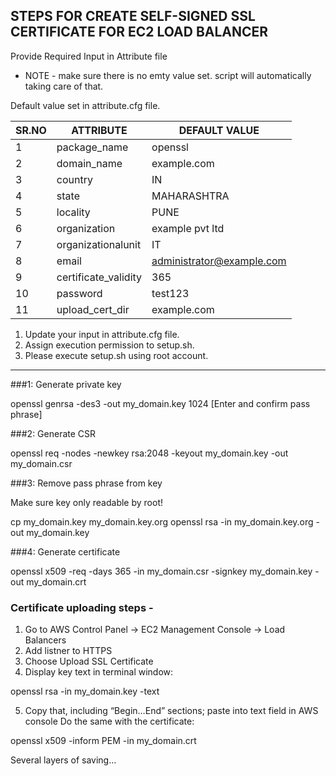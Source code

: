 ## STEPS FOR CREATE SELF-SIGNED SSL CERTIFICATE FOR EC2 LOAD BALANCER

Provide Required Input in Attribute file 
+ NOTE - make sure there is no emty value set. script will automatically taking care of that.

Default value set in attribute.cfg file.

| SR.NO       | ATTRIBUTE           | DEFAULT VALUE  |
| ------------- |-------------| -----|
| 1      | package_name | openssl |
| 2      | domain_name  |   example.com |
| 3 | country |    IN |
| 4 | state     |    MAHARASHTRA |
| 5 | locality      |    PUNE |
| 6 | organization      |    example pvt ltd |
| 7 | organizationalunit     |    IT |
| 8 | email     |    administrator@example.com |
| 9 | certificate_validity     |    365 |
| 10 | password     |    test123 |
| 11 | upload_cert_dir     |    example.com |


1. Update your input in attribute.cfg file.
2. Assign execution permission to setup.sh.
3. Please execute setup.sh using root account.
_____________________________________________________________________________

###1: Generate private key

openssl genrsa -des3 -out my_domain.key 1024
[Enter and confirm pass phrase]

###2: Generate CSR

openssl req -nodes -newkey rsa:2048 -keyout my_domain.key -out my_domain.csr

###3: Remove pass phrase from key

Make sure key only readable by root!

cp my_domain.key my_domain.key.org
openssl rsa -in my_domain.key.org -out my_domain.key

###4: Generate certificate

openssl x509 -req -days 365 -in my_domain.csr -signkey my_domain.key -out my_domain.crt

### Certificate uploading steps - 

1. Go to AWS Control Panel -> EC2 Management Console -> Load Balancers
2. Add listner to HTTPS 
3. Choose Upload SSL Certificate
4. Display key text in terminal window:

openssl rsa -in my_domain.key -text

5. Copy that, including “Begin…End” sections; paste into text field in AWS console
Do the same with the certificate:

openssl x509 -inform PEM -in my_domain.crt

Several layers of saving…

